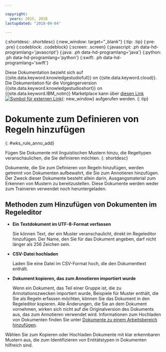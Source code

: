 ```yaml
---

copyright:
  years: 2015, 2018
lastupdated: "2018-04-04"

---
```


{:shortdesc: .shortdesc}
{:new_window: target="_blank"}
{:tip: .tip}
{:pre: .pre}
{:codeblock: .codeblock}
{:screen: .screen}
{:javascript: .ph data-hd-programlang='javascript'}
{:java: .ph data-hd-programlang='java'}
{:python: .ph data-hd-programlang='python'}
{:swift: .ph data-hd-programlang='swift'}

Diese Dokumentation bezieht sich auf {{site.data.keyword.knowledgestudiofull}} on {{site.data.keyword.cloud}}. Die Dokumentation für die Vorgängerversion {{site.data.keyword.knowledgestudioshort}} on {{site.data.keyword.IBM_notm}} Marketplace kann über [diesen Link ![Symbol für externen Link](../../icons/launch-glyph.svg "Symbol für externen Link")](https://console.bluemix.net/docs/services/knowledge-studio/rule-annotator-add-doc.html){: new_window} aufgerufen werden.
{: tip}

# Dokumente zum Definieren von Regeln hinzufügen
{: #wks_rule_anno_add}

Fügen Sie Dokumente mit linguistischen Mustern hinzu, die Regeltypen veranschaulichen, die Sie definieren möchten.
{: shortdesc}

Dokumente, die Sie zum Definieren von Regeln hinzufügen, werden getrennt von Dokumenten aufbewahrt, die Sie zum Annotieren hinzufügen. Der Zweck dieser Dokumente besteht allein darin, Ausgangsmaterial zum Erkennen von Mustern zu bereitzustellen. Diese Dokumente werden weder zum Trainieren verwendet noch heruntergeladen.

## Methoden zum Hinzufügen von Dokumenten im Regeleditor

- **Ein Textdokument im UTF-8-Format verfassen**

    Sie können Text, der ein Muster veranschaulicht, direkt im Regeleditor hinzufügen. Der Name, den Sie für das Dokument angeben, darf nicht länger als 256 Zeichen sein.

- **CSV-Datei hochladen**

    Laden Sie eine Datei im CSV-Format hoch, die den Dokumenttext enthält.

- **Dokument kopieren, das zum Annotieren importiert wurde**

    Wenn ein Dokument, das Teil einer Gruppe ist, die zu Annotationszwecken importiert wurde, Beispiele für Muster enthält, die Sie als Regeln erfassen möchten, können Sie das Dokument in den Regeleditor kopieren. Alle Änderungen, die Sie an dem Dokument vornehmen, wirken sich nicht auf die Originalversion des Dokuments aus, das zum Annotieren verwendet wird. Informationen zum Hochladen von Dokumenten finden Sie unter [Dokumente zu einem Arbeitsbereich hinzufügen](/docs/services/watson-knowledge-studio/documents-for-annotation.html#wks_projadd).

Wählen Sie zum Kopieren oder Hochladen Dokumente mit klar erkennbaren Mustern aus, die zum Identifizieren von Entitätstypen in Dokumenten hilfreich sind.
